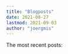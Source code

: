 ```yaml
---
title: "Blogposts"
date: 2021-08-27
lastmod: 2021-09-03
author: "joergmis"
---
```


The most recent posts: